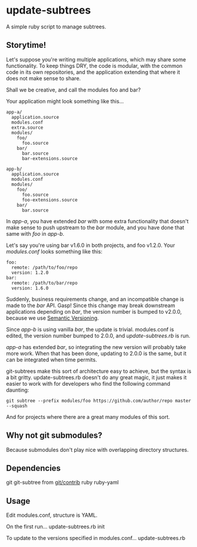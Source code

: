 update-subtrees
================

A simple ruby script to manage subtrees.

Storytime!
----------

Let's suppose you're writing multiple applications, which may share some 
functionality. To keep things DRY, the code is modular, with the common code 
in its own repositories, and the application extending that where it does not 
make sense to share.

Shall we be creative, and call the modules foo and bar?

Your application might look something like this...

	app-a/
	  application.source
	  modules.conf
	  extra.source
	  modules/
	    foo/
	      foo.source
	    bar/
	      bar.source
	      bar-extensions.source
	
	app-b/
	  application.source
	  modules.conf
	  modules/
	    foo/
	      foo.source
	      foo-extensions.source
	    bar/
	      bar.source

In *app-a*, you have extended *bar* with some extra functionality that doesn't 
make sense to push upstream to the *bar* module, and you have done that same 
with *foo* in *app-b*.

Let's say you're using bar v1.6.0 in both projects, and foo v1.2.0. Your 
*modules.conf* looks something like this:

	foo:
	  remote: /path/to/foo/repo
	  version: 1.2.0
	bar:
	  remote: /path/to/bar/repo
	  version: 1.6.0

Suddenly, business requirements change, and an incompatible change is made to 
the *bar* API. Gasp! Since this change may break downstream applications 
depending on *bar*, the version number is bumped to v2.0.0, because we use 
[Semantic Versioning](http://semver.org).

Since *app-b* is using vanilla *bar*, the update is trivial. modules.conf is 
edited, the version number bumped to 2.0.0, and *update-subtrees.rb* is run.

*app-a* has extended *bar*, so integrating the new version will probably take 
more work. When that has been done, updating to 2.0.0 is the same, but it can 
be integrated when time permits.

git-subtrees make this sort of architecture easy to achieve, but the syntax is 
a bit gritty. update-subtrees.rb doesn't do any great magic, it just makes it 
easier to work with for developers who find the following command daunting:

	git subtree --prefix modules/foo https://github.com/author/repo master --squash

And for projects where there are a great many modules of this sort.

Why not git submodules?
-----------------------
Because submodules don't play nice with overlapping directory structures.

Dependencies
------------
git
git-subtree from [git/contrib](https://github.com/git/git/tree/master/contrib/subtree)
ruby
ruby-yaml

Usage
-----

Edit modules.conf, structure is YAML.

On the first run...
	update-subtrees.rb init

To update to the versions specified in modules.conf...
	update-subtrees.rb
